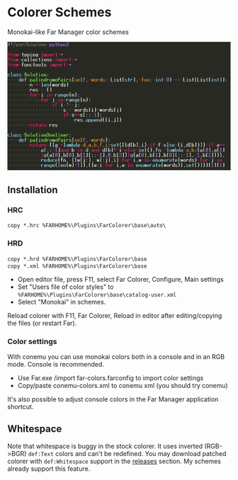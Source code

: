 # Colorer Schemes

Monokai-like Far Manager color schemes

![python](misc/solution.png)

## Installation

### HRC

```
copy *.hrc %FARHOME%\Plugins\FarColorer\base\auto\
```

### HRD

```
copy *.hrd %FARHOME%\Plugins\FarColorer\base
copy *.xml %FARHOME%\Plugins\FarColorer\base

```

* Open editor file, press F11, select Far Colorer, Configure, Main settings
* Set "Users file of color styles" to `%FARHOME%\Plugins\FarColorer\base\catalog-user.xml`
* Select "Monokai" in schemes.

Reload colorer with F11, Far Colorer, Reload in editor after editing/copying the files (or restart Far).

### Color settings

With conemu you can use monokai colors both in a console and in an RGB mode. Console is recommended.

* Use Far.exe /import far-colors.farconfig to import color settings
* Copy/paste conemu-colors.xml to conemu xml (you should try conemu)

It's also possible to adjust console colors in the Far Manager application shortcut.

## Whitespace

Note that whitespace is buggy in the stock colorer.
It uses inverted (RGB->BGR) `def:Text` colors and can't be redefined.
You may download patched colorer with `def:Whitespace` support
in the [releases](https://github.com/joric/colorer-schemes/releases) section.
My schemes already support this feature.

